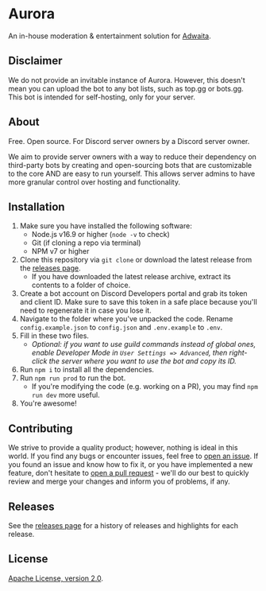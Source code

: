 # Aurora
An in-house moderation & entertainment solution for [Adwaita](https://discord.gg/ctKs8WRQR5).

## Disclaimer
We do not provide an invitable instance of Aurora. However, this doesn't mean you can upload the bot to any bot lists, such as top.gg or bots.gg. This bot is intended for self-hosting, only for your server.

## About
Free. Open source. For Discord server owners by a Discord server owner.

We aim to provide server owners with a way to reduce their dependency on third-party bots by creating and open-sourcing bots that are customizable to the core AND are easy to run yourself. This allows server admins to have more granular control over hosting and functionality.

## Installation
1. Make sure you have installed the following software:
    - Node.js v16.9 or higher (`node -v` to check)
    - Git (if cloning a repo via terminal)
    - NPM v7 or higher
2. Clone this repository via `git clone` or download the latest release from the [releases page](https://github.com/chamln/aurora/releases).
    - If you have downloaded the latest release archive, extract its contents to a folder of choice.
3. Create a bot account on Discord Developers portal and grab its token and client ID. Make sure to save this token in a safe place because you'll need to regenerate it in case you lose it.
4. Navigate to the folder where you've unpacked the code. Rename `config.example.json` to `config.json` and `.env.example` to `.env`.
5. Fill in these two files.
    - *Optional: if you want to use guild commands instead of global ones, enable Developer Mode in `User Settings => Advanced`, then right-click the server where you want to use the bot and copy its ID.*
6. Run `npm i` to install all the dependencies.
7. Run `npm run prod` to run the bot.
    - If you're modifying the code (e.g. working on a PR), you may find `npm run dev` more useful.
8. You're awesome!

## Contributing
We strive to provide a quality product; however, nothing is ideal in this world. If you find any bugs or encounter issues, feel free to [open an issue](https://github.com/chamln/aurora/issues). If you found an issue and know how to fix it, or you have implemented a new feature, don't hesitate to [open a pull request](https://github.com/chamln/aurora/pulls) - we'll do our best to quickly review and merge your changes and inform you of problems, if any.

## Releases
See the [releases page](https://github.com/chamln/aurora/releases) for a history of releases and highlights for each release.

## License
[Apache License, version 2.0](./LICENSE).